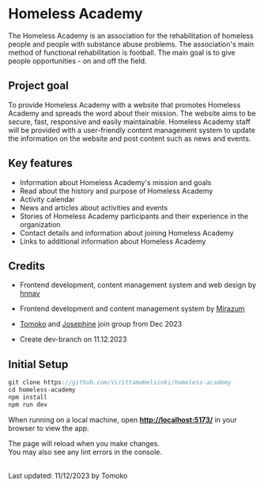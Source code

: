 # **Homeless Academy**

The Homeless Academy is an association for the rehabilitation of homeless people and people with substance abuse problems. The association's main method of functional rehabilitation is football. The main goal is to give people opportunities - on and off the field.

## Project goal

To provide Homeless Academy with a website that promotes Homeless Academy and spreads the word about their mission. The website aims to be secure, fast, responsive and easily maintainable. Homeless Academy staff will be provided with a user-friendly content management system to update the information on the website and post content such as news and events.

## Key features

- Information about Homeless Academy's mission and goals
- Read about the history and purpose of Homeless Academy
- Activity calendar
- News and articles about activities and events 
- Stories of Homeless Academy participants and their experience in the organization
- Contact details and information about joining Homeless Academy
- Links to additional information about Homeless Academy 

## Credits

- Frontend development, content management system and web design by [hnnav](https://github.com/hnnav)
- Frontend development and content management system by [Mirazum](https://github.com/Mirazum)

- [Tomoko](https://github.com/Tomoko-hub) and [Josephine](https://github.com/JoeClos) join group from Dec 2023
- Create dev-branch on 11.12.2023

## **Initial Setup**

```ts
git clone https://github.com/VirittamoHelsinki/homeless-academy
cd homeless-academy
npm install
npm run dev
```

When running on a local machine, open **[ http://localhost:5173/](http://localhost:5173/)** in your browser to view the app.

The page will reload when you make changes.\
You may also see any lint errors in the console.
<br><br>

Last updated: 11/12/2023 by Tomoko